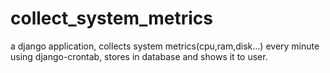 # collect_system_metrics
a django application, collects system metrics(cpu,ram,disk...) every minute using django-crontab, stores in database and shows it to user.
